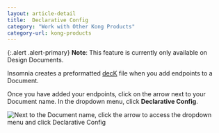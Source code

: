```yaml
---
layout: article-detail
title:  Declarative Config
category: "Work with Other Kong Products"
category-url: kong-products
---
```


{:.alert .alert-primary}
**Note**: This feature is currently only available on Design Documents.

Insomnia creates a preformatted [decK](https://docs.konghq.com/deck) file when you add endpoints to a Document.

Once you have added your endpoints, click on the arrow next to your Document name. In the dropdown menu, click **Declarative Config**.

![Next to the Document name, click the arrow to access the dropdown menu and click Declarative Config](/assets/images/declarative-config.png)